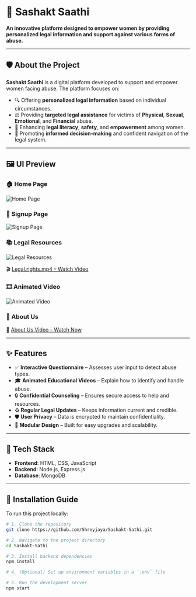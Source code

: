 # 💜 Sashakt Saathi

**An innovative platform designed to empower women by providing personalized legal information and support against various forms of abuse.**

---

## 🛡️ About the Project

**Sashakt Saathi** is a digital platform developed to support and empower women facing abuse. The platform focuses on:

- 🔍 Offering **personalized legal information** based on individual circumstances.
- ⚖️ Providing **targeted legal assistance** for victims of **Physical**, **Sexual**, **Emotional**, and **Financial** abuse.
- 📢 Enhancing **legal literacy**, **safety**, and **empowerment** among women.
- 🧠 Promoting **informed decision-making** and confident navigation of the legal system.

---

## 🖼️ UI Preview

### 🏠 Home Page  
![Home Page](https://github.com/user-attachments/assets/4e159a08-aee8-4d20-aaae-2a6b48b2ba4d)

### 📝 Signup Page  
![Signup Page](https://github.com/user-attachments/assets/c8f2e781-4f7a-479e-b243-4e2254a177d5)

### 📚 Legal Resources  
![Legal Resources](https://github.com/user-attachments/assets/d8d6f07d-a1d3-4e08-a29a-ea3b6c7759c2)

🎬 [Legal.rights.mp4 – Watch Video](https://github.com/user-attachments/assets/0a364b84-d568-4063-b47e-7a4835ef1afa)

### 🎞️ Animated Video  
![Animated Video](https://github.com/user-attachments/assets/9b30c12e-7d20-4551-b950-7f58cf33f71a)

### 👥 About Us  
🎥 [About Us Video – Watch Now](https://github.com/user-attachments/assets/effe9507-843b-4d0b-b410-b88623106c03)

---

## ✨ Features

- ✅ **Interactive Questionnaire** – Assesses user input to detect abuse types.
- 🎓 **Animated Educational Videos** – Explain how to identify and handle abuse.
- 🔒 **Confidential Counseling** – Ensures secure access to help and resources.
- ♻️ **Regular Legal Updates** – Keeps information current and credible.
- 🛡️ **User Privacy** – Data is encrypted to maintain confidentiality.
- 🔧 **Modular Design** – Built for easy upgrades and scalability.

---

## 🧰 Tech Stack

- **Frontend**: HTML, CSS, JavaScript  
- **Backend**: Node.js, Express.js  
- **Database**: MongoDB

---

## 🚀 Installation Guide

To run this project locally:

```bash
# 1. Clone the repository
git clone https://github.com/Shreyjaya/Sashakt-Sathi.git

# 2. Navigate to the project directory
cd Sashakt-Sathi

# 3. Install backend dependencies
npm install

# 4. (Optional) Set up environment variables in a `.env` file

# 5. Run the development server
npm start
